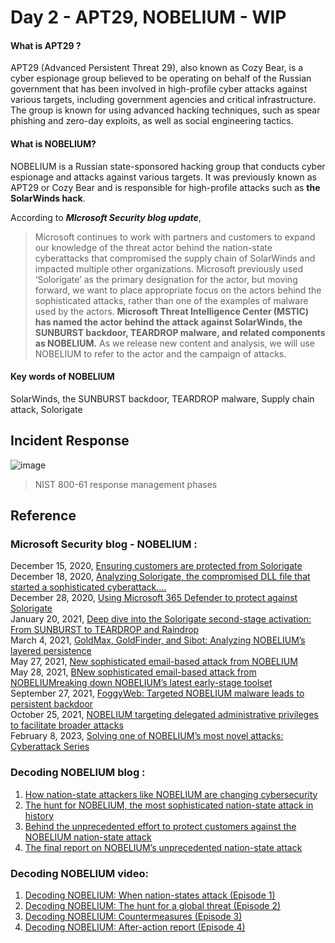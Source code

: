 # Day 2 - APT29, NOBELIUM - WIP
#### What is APT29 ?
APT29 (Advanced Persistent Threat 29), also known as Cozy Bear, is a cyber espionage group believed to be operating on behalf of the Russian government that has been involved in high-profile cyber attacks against various targets, including government agencies and critical infrastructure. The group is known for using advanced hacking techniques, such as spear phishing and zero-day exploits, as well as social engineering tactics.

#### What is NOBELIUM?
NOBELIUM is a Russian state-sponsored hacking group that conducts cyber espionage and attacks against various targets. It was previously known as APT29 or Cozy Bear and is responsible for high-profile attacks such as **the SolarWinds hack**. 

According to ***MIcrosoft Security blog update***,
> Microsoft continues to work with partners and customers to expand our knowledge of the threat actor behind the nation-state cyberattacks that compromised the supply chain of SolarWinds and impacted multiple other organizations. Microsoft previously used ‘Solorigate’ as the primary designation for the actor, but moving forward, we want to place appropriate focus on the actors behind the sophisticated attacks, rather than one of the examples of malware used by the actors. **Microsoft Threat Intelligence Center (MSTIC) has named the actor behind the attack against SolarWinds, the SUNBURST backdoor, TEARDROP malware, and related components as NOBELIUM.** As we release new content and analysis, we will use NOBELIUM to refer to the actor and the campaign of attacks.

#### Key words of NOBELIUM
SolarWinds, the SUNBURST backdoor, TEARDROP malware, Supply chain attack, Solorigate 

## Incident Response
![image](https://user-images.githubusercontent.com/120234772/230012280-c508ccd1-3b53-4abf-8d5d-7fbd3c0723e9.png)
> NIST 800-61 response management phases

## Reference
### Microsoft Security blog -  NOBELIUM :
December 15, 2020, [Ensuring customers are protected from Solorigate](https://www.microsoft.com/en-us/security/blog/2020/12/15/ensuring-customers-are-protected-from-solorigate/)<br>
December 18, 2020, [Analyzing Solorigate, the compromised DLL file that started a sophisticated cyberattack....](https://www.microsoft.com/en-us/security/blog/2020/12/18/analyzing-solorigate-the-compromised-dll-file-that-started-a-sophisticated-cyberattack-and-how-microsoft-defender-helps-protect/)<br>
December 28, 2020, [Using Microsoft 365 Defender to protect against Solorigate](https://www.microsoft.com/en-us/security/blog/2020/12/28/using-microsoft-365-defender-to-coordinate-protection-against-solorigate/)<br>
January 20, 2021, [Deep dive into the Solorigate second-stage activation: From SUNBURST to TEARDROP and Raindrop](https://www.microsoft.com/en-us/security/blog/2021/01/20/deep-dive-into-the-solorigate-second-stage-activation-from-sunburst-to-teardrop-and-raindrop/)<br>
March 4, 2021, [GoldMax, GoldFinder, and Sibot: Analyzing NOBELIUM’s layered persistence](https://www.microsoft.com/en-us/security/blog/2021/03/04/goldmax-goldfinder-sibot-analyzing-nobelium-malware/)<br>
May 27, 2021, [New sophisticated email-based attack from NOBELIUM](https://www.microsoft.com/en-us/security/blog/2021/05/27/new-sophisticated-email-based-attack-from-nobelium/)<br>
May 28, 2021, [BNew sophisticated email-based attack from NOBELIUMreaking down NOBELIUM’s latest early-stage toolset](https://www.microsoft.com/en-us/security/blog/2021/05/28/breaking-down-nobeliums-latest-early-stage-toolset/)<br>
September 27, 2021, [FoggyWeb: Targeted NOBELIUM malware leads to persistent backdoor](https://www.microsoft.com/en-us/security/blog/2021/09/27/foggyweb-targeted-nobelium-malware-leads-to-persistent-backdoor/)<br>
October 25, 2021, [NOBELIUM targeting delegated administrative privileges to facilitate broader attacks](https://www.microsoft.com/en-us/security/blog/2021/10/25/nobelium-targeting-delegated-administrative-privileges-to-facilitate-broader-attacks/)<br>
February 8, 2023, [Solving one of NOBELIUM’s most novel attacks: Cyberattack Series](https://www.microsoft.com/en-us/security/blog/2023/02/08/solving-one-of-nobeliums-most-novel-attacks-cyberattack-series/)


### Decoding NOBELIUM blog :
1. [How nation-state attackers like NOBELIUM are changing cybersecurity](https://www.microsoft.com/en-us/security/blog/2021/09/28/how-nation-state-attackers-like-nobelium-are-changing-cybersecurity/)
2. [The hunt for NOBELIUM, the most sophisticated nation-state attack in history](https://www.microsoft.com/en-us/security/blog/2021/11/10/the-hunt-for-nobelium-the-most-sophisticated-nation-state-attack-in-history/)
3. [Behind the unprecedented effort to protect customers against the NOBELIUM nation-state attack](https://www.microsoft.com/en-us/security/blog/2021/12/02/behind-the-unprecedented-effort-to-protect-customers-against-the-nobelium-nation-state-attack/)
4. [The final report on NOBELIUM’s unprecedented nation-state attack](https://www.microsoft.com/en-us/security/blog/2021/12/15/the-final-report-on-nobeliums-unprecedented-nation-state-attack/)

### Decoding NOBELIUM video: 
1. [Decoding NOBELIUM: When nation-states attack (Episode 1)](https://www.youtube.com/watch?v=VVKT8NehO_c)
2. [Decoding NOBELIUM: The hunt for a global threat (Episode 2)](https://www.youtube.com/watch?v=VVbSYr1cPEE)
3. [Decoding NOBELIUM: Countermeasures (Episode 3)](https://www.youtube.com/watch?v=fS97PC4FLCc)
4. [Decoding NOBELIUM: After-action report (Episode 4)](https://www.youtube.com/watch?v=wFtGD7p58cQ)
